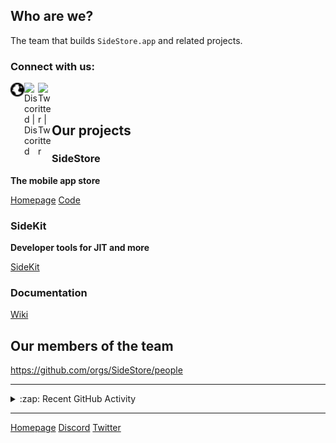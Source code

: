 <!-- 
Docs: How to use GitHub README and actions to auto-generate embedded content.
https://github.com/anuraghazra/github-readme-stats
https://www.youtube.com/watch?v=n6d4KHSKqGk
https://github.com/rahuldkjain/github-profile-readme-generator
 -->

## Who are we?

The team that builds `SideStore.app` and related projects.

### Connect with us:

<!--
[![Website](https://img.shields.io/website?label=sidestore.io&style=for-the-badge&url=https://sidestore.io)](https://sidestore.io)
[![Twitter Follow](https://img.shields.io/twitter/follow/sidestore_io?color=1DA1F2&logo=twitter&style=for-the-badge)](https://twitter.com/intent/follow?original_referer=https%3A%2F%2Fgithub.com%2Fsidestore&screen_name=sidestore)
[![GitHub Followers](https://img.shields.io/github/followers/sidestore?style=for-the-badge)]()
[![GitHub Sponsors](https://img.shields.io/github/sponsors/sidestore?style=for-the-badge
)]() 
-->

[<img align="left" alt="sidestore.io" width="22px" src="https://raw.githubusercontent.com/iconic/open-iconic/master/svg/globe.svg" />][website]
[<img align="left" alt="Discord | Discord" width="22px" src="https://cdn.jsdelivr.net/npm/simple-icons@v3/icons/discord.svg" />][discord]
[<img align="left" alt="Twitter | Twitter" width="22px" src="https://cdn.jsdelivr.net/npm/simple-icons@v3/icons/twitter.svg" />][twitter]

<br />
<br />

## Our projects

### SideStore

__The mobile app store__

[Homepage][website]
[Code][git.sidestore]

### SideKit

__Developer tools for JIT and more__

[SideKit][git.sidekit]

### Documentation

[Wiki][wiki]

## Our members of the team

https://github.com/orgs/SideStore/people

---

<details>
  <summary>:zap: Recent GitHub Activity</summary>

<!--START_SECTION:activity-->
1. 🗣 Commented on [#538](https://github.com/SideStore/SideStore/issues/538) in [SideStore/SideStore](https://github.com/SideStore/SideStore)
2. 💪 Opened PR [#538](https://github.com/SideStore/SideStore/pull/538) in [SideStore/SideStore](https://github.com/SideStore/SideStore)
3. 🗣 Commented on [#537](https://github.com/SideStore/SideStore/issues/537) in [SideStore/SideStore](https://github.com/SideStore/SideStore)
4. 💪 Opened PR [#537](https://github.com/SideStore/SideStore/pull/537) in [SideStore/SideStore](https://github.com/SideStore/SideStore)
5. 🗣 Commented on [#193](https://github.com/SideStore/SideStore/issues/193) in [SideStore/SideStore](https://github.com/SideStore/SideStore)
6. 🗣 Commented on [#535](https://github.com/SideStore/SideStore/issues/535) in [SideStore/SideStore](https://github.com/SideStore/SideStore)
7. 🗣 Commented on [#535](https://github.com/SideStore/SideStore/issues/535) in [SideStore/SideStore](https://github.com/SideStore/SideStore)
8. 🗣 Commented on [#463](https://github.com/SideStore/SideStore/issues/463) in [SideStore/SideStore](https://github.com/SideStore/SideStore)
9. 🗣 Commented on [#535](https://github.com/SideStore/SideStore/issues/535) in [SideStore/SideStore](https://github.com/SideStore/SideStore)
10. 🎉 Merged PR [#536](https://github.com/SideStore/SideStore/pull/536) in [SideStore/SideStore](https://github.com/SideStore/SideStore)
11. 🗣 Commented on [#536](https://github.com/SideStore/SideStore/issues/536) in [SideStore/SideStore](https://github.com/SideStore/SideStore)
12. 🗣 Commented on [#536](https://github.com/SideStore/SideStore/issues/536) in [SideStore/SideStore](https://github.com/SideStore/SideStore)
13. 🗣 Commented on [#535](https://github.com/SideStore/SideStore/issues/535) in [SideStore/SideStore](https://github.com/SideStore/SideStore)
14. 🗣 Commented on [#536](https://github.com/SideStore/SideStore/issues/536) in [SideStore/SideStore](https://github.com/SideStore/SideStore)
15. 🗣 Commented on [#536](https://github.com/SideStore/SideStore/issues/536) in [SideStore/SideStore](https://github.com/SideStore/SideStore)
16. 🗣 Commented on [#536](https://github.com/SideStore/SideStore/issues/536) in [SideStore/SideStore](https://github.com/SideStore/SideStore)
17. 💪 Opened PR [#536](https://github.com/SideStore/SideStore/pull/536) in [SideStore/SideStore](https://github.com/SideStore/SideStore)
18. 💪 Opened PR [#535](https://github.com/SideStore/SideStore/pull/535) in [SideStore/SideStore](https://github.com/SideStore/SideStore)
19. 🗣 Commented on [#528](https://github.com/SideStore/SideStore/issues/528) in [SideStore/SideStore](https://github.com/SideStore/SideStore)
20. 🗣 Commented on [#170](https://github.com/SideStore/SideStore/issues/170) in [SideStore/SideStore](https://github.com/SideStore/SideStore)
<!--END_SECTION:activity-->

</details>

---

[Homepage][patreon] [Discord][discord] [Twitter][twitter]

<!--
- [Patreon][patreon]
- [OpenCollective][opencollective]
- [YouTube][youtube]
-->

[website]: https://sidestore.io
[wiki]: https://wiki.sidestore.io
[twitter]: https://twitter.com/sidestore_io
[discord]: https://discord.gg/sidestore-949183273383395328
[youtube]: https://youtube.com/TODO
[patreon]: https://www.patreon.com/SideStore
[opencollective]: https://opencollective.com/TODO
[git.sidestore]: https://github.com/SideStore/SideStore/
[git.sidekit]: https://github.com/SideStore/SideKit

